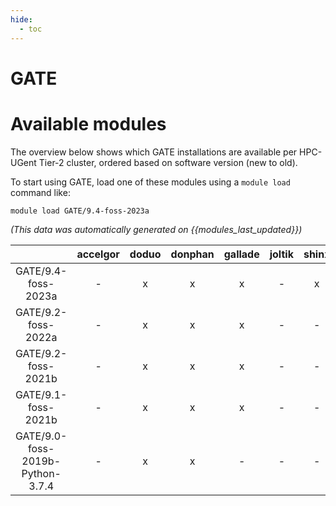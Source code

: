 ```yaml
---
hide:
  - toc
---
```


GATE
====

# Available modules


The overview below shows which GATE installations are available per HPC-UGent Tier-2 cluster, ordered based on software version (new to old).

To start using GATE, load one of these modules using a `module load` command like:

```shell
module load GATE/9.4-foss-2023a
```

*(This data was automatically generated on {{modules_last_updated}})*  

| |accelgor|doduo|donphan|gallade|joltik|shinx|skitty|
| :---: | :---: | :---: | :---: | :---: | :---: | :---: | :---: |
|GATE/9.4-foss-2023a|-|x|x|x|-|x|x|
|GATE/9.2-foss-2022a|-|x|x|x|-|-|-|
|GATE/9.2-foss-2021b|-|x|x|x|-|-|-|
|GATE/9.1-foss-2021b|-|x|x|x|-|-|-|
|GATE/9.0-foss-2019b-Python-3.7.4|-|x|x|-|-|-|-|
